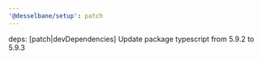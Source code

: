 ```yaml
---
'@desselbane/setup': patch
---
```


deps: [patch|devDependencies] Update package typescript from 5.9.2 to 5.9.3
